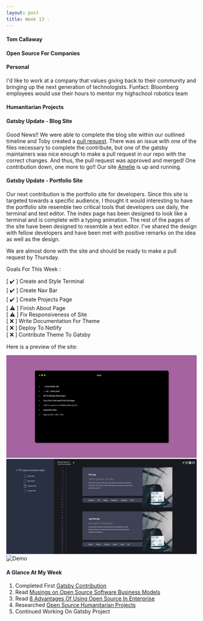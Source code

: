 ```yaml
---
layout: post
title: Week 13 - 
---
```



#### Tom Callaway
<!-- Write your comments about Tom Callaway's blog post. -->

#### Open Source For Companies
<!-- The second article is intended to convince CIO's about the importance of open source for companies. What are your reactions to this article? -->

#### Personal
<!-- Would you want to work in a company that only produced open source software? Why or why not? What would your dream job be? How would you like to see the business of software production in ten years?  -->

I'd like to work at a company that values giving back to their community and bringing up the next generation of technologists.
Funfact: Bloomberg employees would use their hours to mentor my highschool robotics team

#### Humanitarian Projects
<!-- Read this article: https://opensource.com/tags/humanitarian, and browse the projects listed there. Pick one that interests you and write about it in your blog post for Week 13. -->

#### Gatsby Update - Blog Site
Good News!! We were able to complete the blog site within our outlined timeline and Toby created a [pull request]. There was an issue with one of the files necessary to complete the contribute, but one of the gatsby maintainers was nice enough to make a pull request in our repo with the correct changes. And thus, the pull request was approved and merged! One contribution down, one more to go!! Our site [Amelie] is up and running.


#### Gatsby Update - Portfolio Site
Our next contribution is the portfolio site for developers. Since this site is targeted towards a specific audience, I thought it would interesting to have the portfolio site resemble two critical tools that developers use daily, the terminal and text editor. The index page has been designed to look like a terminal and is complete with a typing animation. The rest of the pages of the site have been designed to resemble a text editor. I've shared the design with fellow developers and have been met with positive remarks on the idea as well as the design.

We are almost done with the site and should be ready to make a pull request by Thursday.

Goals For This Week :

[ ✔️ ] Create and Style Terminal <br/>
[ ✔️ ] Create Nav Bar <br/>
[ ✔️ ] Create Projects Page <br/>
[ ⚠️ ] Finish About Page <br/>
[ ⚠️ ] Fix Responsiveness of Site <br/>
[ ❌ ] Write Documentation For Theme <br/>
[ ❌ ] Deploy To Netlify <br/>
[ ❌ ] Contribute Theme To Gatsby <br/>

Here is a preview of the site:

<!-- M E D I A -->
![Terminal](https://raw.githubusercontent.com/hunter-college-ossd-fall-2019/giocare-weekly/gh-pages/_posts/images/portfolio-home.png)
![Project Page](https://raw.githubusercontent.com/hunter-college-ossd-fall-2019/giocare-weekly/gh-pages/_posts/images/portfolio-projectpage.png)
![Demo](https://thumbs.gfycat.com/WhirlwindEsteemedIrrawaddydolphin-size_restricted.gif)





#### A Glance At My Week
1. Completed First [Gatsby Contribution]
2. Read [Musings on Open Source Software Business Models]
3. Read [8 Advantages Of Using Open Source In Enterprise]
4. Researched [Open Source Humanitarian Projects]
5. Continued Working On Gatsby Project


<!-- L I N K S -->
[Amelie]:https://amelie-blog.netlify.com/
[pull request]: https://github.com/gatsbyjs/gatsby/pull/19760
[Gatsby Contribution]: https://github.com/gatsbyjs/gatsby/pull/19760
[Musings on Open Source Software Business Models]:https://spot.livejournal.com/327801.html
[8 Advantages Of Using Open Source In Enterprise]:https://enterprisersproject.com/article/2015/1/top-advantages-open-source-offers-over-proprietary-solutions
[Open Source Humanitarian Projects]:https://opensource.com/tags/humanitarian



